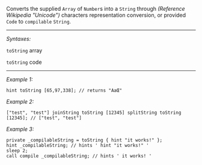 Converts the supplied `Array` of `Number`s into a `String` through *(Reference Wikipedia "Unicode")* characters representation conversion, or provided `Code` to `compilable` `String`.


---
*Syntaxes:*

`toString` array

`toString` code

---
*Example 1:*

```sqf
hint toString [65,97,338]; // returns "AaŒ"
```

*Example 2:*

```sqf
["test", "test"] joinString toString [12345] splitString toString [12345]; // ["test", "test"]
```

*Example 3:*

```sqf
private _compilableString = toString { hint "it works!" };
hint _compilableString; // hints ' hint "it works!" '
sleep 2;
call compile _compilableString; // hints ' it works! '
```